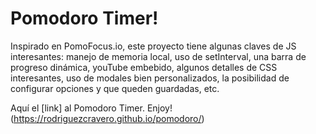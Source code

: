 # Pomodoro Timer!

Inspirado en PomoFocus.io, este proyecto tiene algunas claves de JS interesantes: manejo de memoria local, uso de setInterval, una barra de progreso dinámica, youTube embebido, algunos detalles de CSS interesantes, uso de modales bien personalizados, la posibilidad de configurar opciones y que queden guardadas, etc.

Aquí el [link] al Pomodoro Timer. Enjoy! (https://rodriguezcravero.github.io/pomodoro/)
